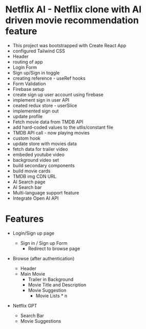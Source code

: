 # Netflix AI - Netflix clone with AI driven movie recommendation feature

- This project was bootstrapped with Create React App
- configured Tailwind CSS
- Header
- routing of app
- Login Form
- Sign up/Sign in toggle
- creating reference - useRef hooks
- Form Validation
- Firebase setup
- create sign up user account using firebase
- implement sign in user API
- ceated redux store - userSlice
- implemented sign out
- update profile
- Fetch movie data from TMDB API
- add hard-coded values to the utlis/constant file
- TMDB API call - now playing movies
- custom hook
- update store with movies data
- fetch data for trailer video
- embeded youtube video
- background video set
- build secondary components
- build movie cards
- TMDB img CDN URL
- AI Search page
- AI Search bar
- Multi-language support feature
- Integrate Open AI API

# Features

- Login/Sign up page

  - Sign in / Sign up Form
    - Redirect to browse page

- Browse (after authentication)

  - Header
  - Main Movie
    - Trailer in Background
    - Movie Title and Description
    - Movie Suggestion
      - Movie Lists \* n

- Netflix GPT
  - Search Bar
  - Movie Suggestions
